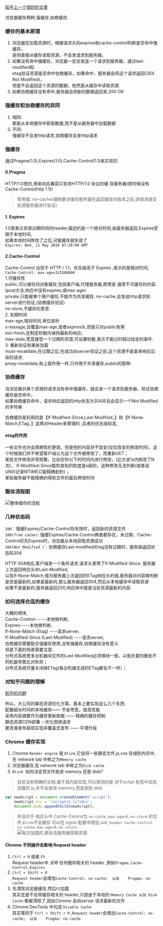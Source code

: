[知乎上一个很好的文章](https://www.zhihu.com/question/20790576)


浏览器缓存两种,强缓存,协商缓存.  
### 缓存的基本原理 
1. 浏览器在加载资源时，根据请求头的expires和cache-control判断是否命中强缓存，  
是则直接从缓存读取资源，不会发请求到服务器。  
2. 如果没有命中强缓存，浏览器一定会发送一个请求到服务器，通过last-modified和  
etag验证资源是否命中协商缓存，如果命中，服务器会将这个请求返回(304 Not Modified)，  
但是不会返回这个资源的数据，依然是从缓存中读取资源.  
3. 如果协商缓存没有命中,服务器会把新的数据返回来,200 OK  
### 强缓存和协商缓存的异同  
1. 相同:  
都是从本地缓存中获取数据,而不是从服务器中加载数据  
2. 不同:  
强缓存不会发http请求,协商缓存会发http请求  

### 强缓存
通过Pragma(1.0),Expires(1.0),Cache-Control(1.1)来实现的  
#### 0.Pragma  
HTTP/1.0里的,用来向后兼容只支持HTTP/1.0 协议的缓 存服务器(那时候没有Cache-Control(http 1.1))  
>常用值: no-cache(强制要求缓存服务器在返回缓存的版本之前,讲请求提交到源服务器进行验证)  
#### 1. Expires
1.0里表示资源过期时间的header,描述的是一个绝对时间,由服务器返回,Expires受限于本地时间,  
如果本地时间修改了之后,可能缓存就失效了  
`Expires: Wed, 11 May 2018 07:20:00 GMT`  
#### 2.Cache-Control
Cache-Control 出现于 HTTP / 1.1，优先级高于 Expires ,表示的是相对时间;  
`Cache-Control: max-age=315360000`  
1.可缓存性  
public,可以被任何对象缓存,包括客户端,代理服务器,即使是 通常不可缓存的内容.(post方法,响应中没有expires,或max-age)  
private,只能被单个用户缓存,不能作为共享缓存.
no-cache,会发送http请求到server进行验证,(协商缓存验证)  
no-store,不缓存的意思  
2. 到期时间  
max-age,相对时间,单位是秒  
s-maxage,会覆盖max-age,或者expires头,但是只对public有用  
min-fresh,在制定秒数内保持最新的响应;  
max-stale,愿意接受一个过期的资源,可设置秒数,表示不能过时超过给定的事件.  
3. 重新验证和重新加载  
must-revalidate,在过期之后,在成功向server验证之前,这个资源不能拿来响应后续的请求;  
proxy-revalidate,和上面作用一样,只作用于共享缓存.public的那种.

### 协商缓存  
当浏览器对某个资源的请求没有命中强缓存，就会发一个请求到服务器，验证协商缓存是否命中，  
如果协商缓存命中，请求响应返回的http状态为304并且会显示一个Not Modified的字符串  

协商缓存是利用的是【If-Modified-Since,Last-Modified，】和【If-None-Match,ETag、】这两对Header来管理的
,后者的优先级较高,
#### etag的作用
一些文件也许会周期性的更改，但是他的内容并不改变(仅仅改变的修改时间)，这个时候我们并不希望客户端认为这个文件被修改了，而重新GET；  
某些文件修改非常频繁，比如在秒以下的时间内进行修改，(比方说1s内修改了N次)，  If-Modified-Since能检查到的粒度是s级的，这种修改无法判断(或者说UNIX记录MTIME只能精确到秒)；  
某些服务器不能精确的得到文件的最后修改时间  

### 整体流程图  
![整体缓存的流程](https://user-images.githubusercontent.com/25027560/38223505-d8ab53da-371d-11e8-9263-79814b6971a5.png)



### 几种状态码  
`200`：强缓Expires/Cache-Control存失效时，返回新的资源文件  
`200(from cache)`: 强缓Expires/Cache-Control两者都存在，未过期，Cache-Control优先Expires时，浏览器从本地获取资源成功  
`304(Not Modified )`：协商缓存Last-modified/Etag没有过期时，服务端返回状态码304    


HTTP 304响应,客户端发一个条件请求,请求头里带了If-Modified-Since: 服务器上次返回响应头中Last-Modified,  
以及If-None-Match,值为服务器上次返回的ETag响应头的值,服务器对内容做判断是否是最新的,如果是最新的,那么服务器返回304,然后从本地缓存中读取资源  
如果不是最新的,服务器返回200,响应体中就是当前资源最新的内容.    


### 如何选择合适的缓存
大概的顺序,  
Cache-Control------本地做判断,  
Expires-----本地做判断,  
If-None-Match (Etag) ----请求server,  
If-Modified-Since (Last-Modified) ----请求server,  
协商缓存需要配合强缓存使用,没有强缓存,协商缓存没有意义.  
但是下面的场景需要注意:  
分布式系统里多台机器间文件的Last-Modified必须保持一致，以免负载均衡到不同机器导致比对失败；  
分布式系统尽量关闭掉ETag(每台机器生成的ETag都会不一样）；  


### 对知乎问题的理解
[知乎的问题](https://www.zhihu.com/question/20790576)

所以，大公司的静态资源优化方案，基本上要实现这么几个东西:  
配置超长时间的本地缓存——            节省带宽，提高性能  
采用内容摘要作为缓存更新依据      —— 精确的缓存控制  
静态资源CDN部署                     --优化网络请求  
更资源发布路径实现非覆盖式发布  ——   平滑升级  



### Chrome 缓存实现
1. Chrome `Render engine` 是 `Blink`,它会将一些静态文件,js,css 存储到内存中,在 network tab 中称之为`Memory cache`    
2. 浏览器缓存,在 network tab 中称之为`Disk cache`     
3. `Blink `如何决定将文件放进 memory 还是 disk?  
> 目前没有明确的文档,属于其内部实现,可以猜测的是 对于script 标签中动态加载的 js,并不会放进 memory,而是放到 disk
```js
var newScript = document.createElement('script');
    newScript.src = '/scripts2.js?id=1';
    document.body.appendChild(newScript);
```
> 并且对于 响应头中 Cache-Control为 `no-cache,max-age=0,no-store` 的文件,`Blink`不会缓存
> 可以在 nginx 配置中增加 `add_header Cache-Control no-cache,max-age=0,no-store;`   
![每次加载时,都会去服务器获取资源](https://pica.zhimg.com/80/v2-1a7cbf172a788971d262605686837b32_1440w.jpg?source=3af55fa1)

#### Chrome 不同操作会影响 Request header
1. `Ctrl + R`  或者 `F5`  
Request header中 *没有* 任何缓存相关的 header ,例如`Pragma,Cache-Control,Expires`  
2. `Ctrl + Shift + R`   
`Request header`会增加`Cache-Control: no-cache;  以及    Pragma: no-cache`  
3. 先清除浏览器缓存,然后`F5`加载  
其实还是不会带缓存相关的 header,只是由于本地的 `Memory Cache 以及 Disk Cache` 都被清除了,因此Chrome 会向server 请求最新的文件
4. Chrome DevTools 中勾选 `Disable Cache`  
其实等同于 `Ctrl + Shift + R` ,`Request header`会增加`Cache-Control: no-cache;  以及    Pragma: no-cache`







